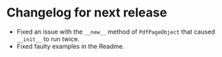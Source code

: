 <!-- SPDX-FileCopyrightText: 2022 geisserml <geisserml@gmail.com> -->
<!-- SPDX-License-Identifier: CC-BY-4.0 -->

<!-- List character: dash (-) -->

# Changelog for next release
- Fixed an issue with the `__new__` method of `PdfPageObject` that caused `__init__` to run twice.
- Fixed faulty examples in the Readme.

